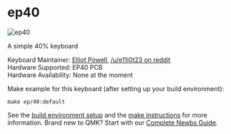 # ep40

![ep40](https://i.imgur.com/Jl7w6I9.jpg)

A simple 40% keyboard

Keyboard Maintainer: [Elliot Powell](https://github.com/e11i0t23), [/u/e11i0t23 on reddit](https://reddit.com/u/e11i0t23)  
Hardware Supported: EP40 PCB  
Hardware Availability: None at the moment

Make example for this keyboard (after setting up your build environment):

    make ep/40:default

See the [build environment setup](https://docs.qmk.fm/#/getting_started_build_tools) and the [make instructions](https://docs.qmk.fm/#/getting_started_make_guide) for more information. Brand new to QMK? Start with our [Complete Newbs Guide](https://docs.qmk.fm/#/newbs).
